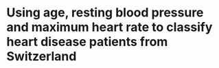 # Using age, resting blood pressure and maximum heart rate to classify heart disease patients from Switzerland

